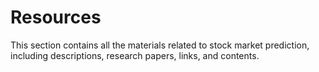 # **Resources**

This section contains all the materials related to stock market prediction, including descriptions, research papers, links, and contents.
